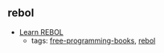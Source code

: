 rebol
---
* [Learn REBOL](http://www.lulu.com/shop/nick-antonaccio/learn-rebol/ebook/product-17383182.html)
    * tags: [free-programming-books](../tags/free-programming-books.md), [rebol](../tags/rebol.md)

